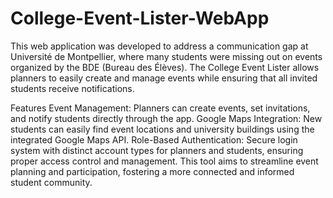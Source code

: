 # College-Event-Lister-WebApp
This web application was developed to address a communication gap at Université de Montpellier, where many students were missing out on events organized by the BDE (Bureau des Élèves). The College Event Lister allows planners to easily create and manage events while ensuring that all invited students receive notifications.

Features
Event Management: Planners can create events, set invitations, and notify students directly through the app.
Google Maps Integration: New students can easily find event locations and university buildings using the integrated Google Maps API.
Role-Based Authentication: Secure login system with distinct account types for planners and students, ensuring proper access control and management.
This tool aims to streamline event planning and participation, fostering a more connected and informed student community.

